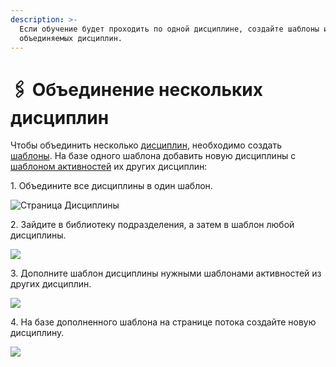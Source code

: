 ```yaml
---
description: >-
  Если обучение будет проходить по одной дисциплине, создайте шаблоны из всех
  объединяемых дисциплин.
---
```


# 🖇 Объединение нескольких дисциплин

Чтобы объединить несколько [дисциплин](../struktura/disciplina/), необходимо создать [шаблоны](../struktura/disciplina/shablon-discipliny.md#kak-sozdat-shablon-discipliny). На базе одного шаблона добавить новую дисциплины с [шаблоном активностей](../servisy/biblioteka/materialy/shablon-aktivnosti.md) их других дисциплин:

1\. Объедините все дисциплины в один шаблон.

![Страница Дисциплины](../.gitbook/assets/Screenshot\_1078.png)

2\. Зайдите в библиотеку подразделения, а затем в шаблон любой дисциплины.

![](<../.gitbook/assets/Screenshot\_1084 (1).png>)

3\. Дополните шаблон дисциплины нужными шаблонами активностей из других дисциплин.

![](../.gitbook/assets/Screenshot\_1086.png)

4\. На базе дополненного шаблона на странице потока создайте новую дисциплину.

![](../.gitbook/assets/Screenshot\_1088.png)
